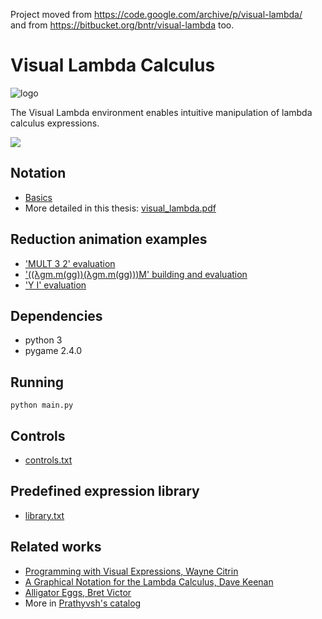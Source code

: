 Project moved from https://code.google.com/archive/p/visual-lambda/  
and from https://bitbucket.org/bntr/visual-lambda too.

# Visual Lambda Calculus

![logo](http://bntr.planet.ee/lambda/loop_.gif)

The Visual Lambda environment enables intuitive manipulation of lambda calculus expressions.

![](https://raw.githubusercontent.com/bntre/visual-lambda/master/screenshot.png)

## Notation
- [Basics](http://bntr.planet.ee/lambda/visual_lambda_bubble_notation.gif)
- More detailed in this thesis: [visual_lambda.pdf](http://bntr.planet.ee/lambda/work/visual_lambda.pdf)

## Reduction animation examples
- ['MULT 3 2' evaluation](http://bntr.planet.ee/lambda/visual_lambda_MULT_3_2_=_6.gif)
- ['((λgm.m(gg))(λgm.m(gg)))M' building and evaluation](http://bntr.planet.ee/lambda/lambda_F_anim.gif)
- ['Y I' evaluation](http://bntr.planet.ee/lambda/Y_I.gif)


## Dependencies
- python 3
- pygame 2.4.0

## Running
    python main.py

## Controls
- [controls.txt](controls.txt)

## Predefined expression library
- [library.txt](library.txt)


## Related works
- [Programming with Visual Expressions, Wayne Citrin](https://web.archive.org/web/20110524135539/users.encs.concordia.ca/~haarslev/vl95www/html-papers/citrin/citrin.html)
- [A Graphical Notation for the Lambda Calculus, Dave Keenan](https://dkeenan.com/Lambda/)
- [Alligator Eggs, Bret Victor](http://worrydream.com/AlligatorEggs/)
- More in [Prathyvsh's catalog](https://github.com/prathyvsh/lambda-calculus-visualizations)
